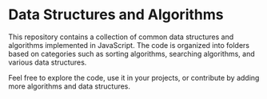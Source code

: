 # Data Structures and Algorithms

This repository contains a collection of common data structures and algorithms implemented in JavaScript. The code is organized into folders based on categories such as sorting algorithms, searching algorithms, and various data structures.

Feel free to explore the code, use it in your projects, or contribute by adding more algorithms and data structures.
